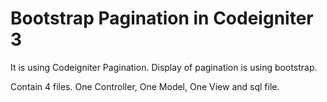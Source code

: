 # Bootstrap Pagination in Codeigniter 3

It is using Codeigniter Pagination. 
Display of pagination is using bootstrap. 

Contain 4 files. 
One Controller, One Model, One View and sql file.  
